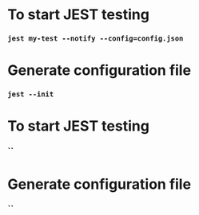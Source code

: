 # To start JEST testing

### `jest my-test --notify --config=config.json`

# Generate configuration file

### `jest --init`

# To start JEST testing

### ``

# Generate configuration file

### ``